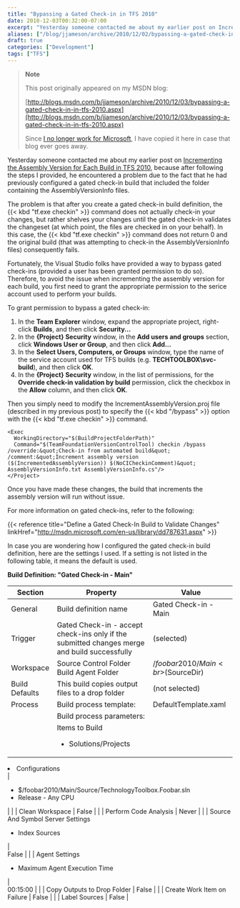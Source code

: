 ```yaml
---
title: "Bypassing a Gated Check-in in TFS 2010"
date: 2010-12-03T00:32:00-07:00
excerpt: "Yesterday someone contacted me about my earlier post on Incrementing the Assembly Version for Each Build in TFS 2010 , because after following the steps I provided, he encountered a problem due to the fact that he had previously configured a gated check..."
aliases: ["/blog/jjameson/archive/2010/12/02/bypassing-a-gated-check-in-in-tfs-2010.aspx"]
draft: true
categories: ["Development"]
tags: ["TFS"]
---
```


> **Note**
>
> This post originally appeared on my MSDN blog:
>
> [http://blogs.msdn.com/b/jjameson/archive/2010/12/03/bypassing-a-gated-check-in-in-tfs-2010.aspx](http://blogs.msdn.com/b/jjameson/archive/2010/12/03/bypassing-a-gated-check-in-in-tfs-2010.aspx)
>
> Since [I no longer work for Microsoft](/blog/jjameson/2011/09/02/last-day-with-microsoft), I have copied it here in case that blog ever goes away.

Yesterday someone contacted me about my earlier post on [Incrementing the Assembly Version for Each Build in TFS 2010](/blog/jjameson/2010/11/29/incrementing-the-assembly-version-for-each-build-in-tfs-2010), because after following the steps I provided, he encountered a problem due to the fact that he had previously configured a gated check-in build that included the folder containing the AssemblyVersionInfo files.

The problem is that after you create a gated check-in build definition, the {{< kbd "tf.exe checkin" >}} command does not actually check-in your changes, but rather shelves your changes until the gated check-in validates the changeset (at which point, the files are checked in on your behalf). In this case, the {{< kbd "tf.exe checkin" >}} command does not return 0 and the original build (that was attempting to check-in the AssemblyVersionInfo files) consequently fails.

Fortunately, the Visual Studio folks have provided a way to bypass gated check-ins (provided a user has been granted permission to do so). Therefore, to avoid the issue when incrementing the assembly version for each build, you first need to grant the appropriate permission to the serice account used to perform your builds.

To grant permission to bypass a gated check-in:

1. In the **Team Explorer** window, expand the appropriate project, right-click **Builds**, and then click **Security...**
2. In the **{Project} Security** window, in the **Add users and groups** section, click **Windows User or Group**, and then click **Add...**
3. In the **Select Users, Computers, or Groups** window, type the name of the service account used for TFS builds (e.g. **TECHTOOLBOX\svc-build**), and then click **OK**.
4. In the **{Project} Security** window, in the list of permissions, for the **Override check-in validation by build** permission, click the checkbox in the **Allow** column, and then click **OK**.

Then you simply need to modify the IncrementAssemblyVersion.proj file (described in my previous post) to specify the {{< kbd "/bypass" >}} option with the {{< kbd "tf.exe checkin" >}} command.

```
<Exec
  WorkingDirectory="$(BuildProjectFolderPath)"
  Command="$(TeamFoundationVersionControlTool) checkin /bypass /override:&quot;Check-in from automated build&quot; /comment:&quot;Increment assembly version ($(IncrementedAssemblyVersion)) $(NoCICheckinComment)&quot; AssemblyVersionInfo.txt AssemblyVersionInfo.cs"/>
</Project>
```

Once you have made these changes, the build that increments the assembly version will run without issue.

For more information on gated check-ins, refer to the following:

{{< reference title="Define a Gated Check-In Build to Validate Changes" linkHref="http://msdn.microsoft.com/en-us/library/dd787631.aspx" >}}

In case you are wondering how I configured the gated check-in build definition, here are the settings I used. If a setting is not listed in the following table, it means the default is used.

**Build Definition: "Gated Check-in - Main"**

| Section | Property | Value |
| --- | --- | --- |
| General | Build definition name | Gated Check-in - Main |
| Trigger | Gated Check-in - accept check-ins only if the submitted changes merge and build successfully | (selected) |
| Workspace | Source Control Folder<br>Build Agent Folder | $/foobar2010/Main<br>$(SourceDir) |
| Build Defaults | This build copies output files to a drop folder | (not selected) |
| Process | Build process template: | DefaultTemplate.xaml |
|   | Build process parameters: |   |
|   | Items to Build<ul><li>Solutions/Projects</li>

<li>Configurations</li></ul> | <br><ul><li>$/foobar2010/Main/Source/TechnologyToolbox.Foobar.sln</li>
<li>Release - Any CPU</li></ul> |
|   | Clean Workspace | False |
|   | Perform Code Analysis | Never |
|   | Source And Symbol Server Settings<ul><li>Index Sources</li></ul> | <br>False |
|   | Agent Settings<ul><li>Maximum Agent Execution Time</li></ul> | <br>00:15:00 |
|   | Copy Outputs to Drop Folder | False |
|   | Create Work Item on Failure | False |
|   | Label Sources | False |


